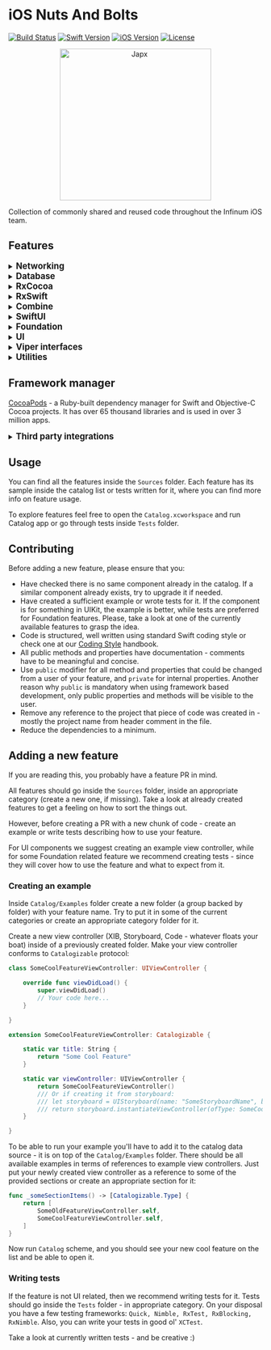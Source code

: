 # iOS Nuts And Bolts

[![Build Status](https://app.bitrise.io/app/fb7e6e08b49676bc/status.svg?token=NQnTFTVDwqpKM6QgA0Mn7g)](https://app.bitrise.io/app/fb7e6e08b49676bc)
[![Swift Version](https://img.shields.io/badge/Swift-5.0-orange.svg)](https://www.swift.org)
[![iOS Version](https://img.shields.io/badge/iOS-11.0-green.svg)](https://www.apple.com/ios/)
[![License](https://img.shields.io/cocoapods/l/SemanticVersioning.svg)](https://github.com/infinum/iOS-Nuts-And-Bolts/blob/master/LICENSE.md)


<p align="center">
    <img src="nuts-and-bolts.svg" width="300" max-width="50%" alt="Japx"/>
</p>

Collection of commonly shared and reused code throughout the Infinum iOS team.

## Features

<details>
<summary><big><b>Networking</b></big></summary>
<hr />
Used for easier implementation of networking features.

* **Router** - Base API routing containing shared logic for all routers.
* **Encoding** - Request params with associated encoding.
* **Adapters** - Adapters used for both basic and token authentication.
* **Service** - Base protocol for API networking communication.
* **Rx** - Reactive implementation of networking communication.
* **JSONAPI** - Used for handling JSON:API networking.
* **Headers** - commonly used request headers
<br/><br/>
</details>

<details>
<summary><big><b>Database</b></big></summary>
<hr />
Used for easier implementation of storage features.

* **Database** - High level component that should generally be interacted with. This hides unnecessary details of Realm and exposes good usage patterns.
* **Schema Migration** - A way to design your Realm schema that supports migrations. (integrated within the Database component)
* **Various Extensions** - Various Realm extensions that are commonly used
* **Async/Await** - async/await support for accessing Realm
* **Combine** - Combine support for accessing Realm

None of the methods are marked public intentionally. All components are imagined to be in a separate `Storage` module. `Storage` module should expose simple interface for the main app.

`ModelMapped` protocol allows mapping of Domain object to DB objects. This way Realm objects remain internal to `Storage` module and the rest of the app doesn't know about them.

<br/><br/>
</details>

<details>
<summary><big><b>RxCocoa</b></big></summary>
<hr />
Extensions useful when dealing with all things Cocoa, in a reactive way.
<br/><br/>
</details>

<details>
<summary><big><b>RxSwift</b></big></summary>
<hr />

Extensions for *Observables* and *Singles* which will make your reactive life a little easier.
<br/><br/>
</details>

<details>
<summary><big><b>Combine</b></big></summary>
<hr />

Extensions for *Publishers* which will make your reactive life a little easier.
<br/><br/>
</details>

<details>
<summary><big><b>SwiftUI</b></big></summary>
<hr />

Extensions for *SwiftUI* including custom *Views* and *ViewModifiers* that will help you with building declarative user experiences.

*Debugging*
* **debugBackground** - Detect unwanted *body* calls.
* **debugBorder** - Simplify adding a border to a view while debugging layout.
* **debugLayout** - Gain insight into the *SwiftUI* layout cycle.

<br/><br/>
</details>

<details>
<summary><big><b>Foundation</b></big></summary>
<hr />

Wide range of useful extensions and computed properties covering many commonly used Foundation features: *Arrays, Strings, Bools, Date, Optional* etc.
<br/><br/>
</details>

<details>
<summary><big><b>UI</b></big></summary>
<hr />

Plenty of extensions of most used UI elements, along with reactive extensions to common UI types such as *UIView*, *UIColor* etc.
<br/><br/>
</details>

<details>
<summary><big><b>Viper interfaces</b></big></summary>
<hr />

Interfaces used for building your application using the VIPER architecture pattern. Its usage is explained in more detail in our [Xcode templates GitHub page](https://github.com/infinum/iOS-VIPER-Xcode-Templates).
<br/><br/>
</details>

<details>
<summary><big><b>Utilities</b></big></summary>
<hr />

Useful classes and methods which help you achieve your goals.

* **Logging** - Used for lightweight logging and debugging during development process.
* **SecurityProtectionManager** - Used for handling the security regarding Jailbreak and Reverse engineering detection.

<br/><br/>
</details>

## Framework manager

[CocoaPods](https://cocoapods.org) - a Ruby-built dependency manager for Swift and Objective-C Cocoa projects. It has over 65 thousand libraries and is used in over 3 million apps.


<details>
<summary><big><b>Third party integrations</b></big></summary>
<hr />

### UI

* **[MBProgressHUD](https://cocoapods.org/pods/MBProgressHUD)** - an iOS drop-in class that displays a translucent HUD with an indicator and/or labels while work is being done in a background thread. The HUD is meant as a replacement for the undocumented, private UIKit UIProgressHUD with some additional features.

### Networking

* **[Alamofire](https://cocoapods.org/pods/Alamofire)** - an HTTP networking library written in Swift.
* **[CodableAlamofire](https://cocoapods.org/pods/CodableAlamofire)** - an extension for Alamofire that converts JSON data into Decodable object.
* **[Japx/RxCodableAlamofire]()** - Lightweight JSON:API parser that flattens complex JSON:API structure and turns it into simple JSON and vice versa.
* **[Loggie]()** - in-app network logging library.

### Reactive

* **[RxSwift](https://cocoapods.org/pods/RxSwift)** -  is a generic abstraction of computation expressed through Observable interface.
* **[RxCocoa](https://cocoapods.org/pods/RxCocoa)** - provides the fundamentals of Observables and provides extensions to the Cocoa and Cocoa Touch frameworks to take advantage of RxSwift.

### Localization

* **[SwiftI18n](https://cocoapods.org/pods/SwiftI18n)** - used for easier localization.

### Testing

* **[RxBlocking](https://cocoapods.org/pods/RxBlocking)** - is set of blocking operators for easy unit testing.
* **[RxTest](https://cocoapods.org/pods/RxTest)** - a test framework published at RxSwift repository.
* **[Nimble](https://cocoapods.org/pods/Nimble)** - used to express the expected outcomes of Swift or Objective-C expressions.
* **[Quick](https://cocoapods.org/pods/Quick)** - behavior-driven development framework for Swift and Objective-C.
* **[RxNimble](https://cocoapods.org/pods/RxNimble)** - Nimble extensions that make unit testing with RxSwift easier.
<br/><br/>
</details>


## Usage

You can find all the features inside the `Sources` folder. Each feature has its sample inside the catalog list or tests written for it, where you can find more info on feature usage.

To explore features feel free to open the `Catalog.xcworkspace` and run Catalog app or go through tests inside `Tests` folder.

## Contributing

Before adding a new feature, please ensure that you:

* Have checked there is no same component already in the catalog. If a similar component already exists, try to upgrade it if needed.
* Have created a sufficient example or wrote tests for it. If the component is for something in UIKit, the example is better, while tests are preferred for Foundation features. Please, take a look at one of the currently available features to grasp the idea.
* Code is structured, well written using standard Swift coding style or check one at our [Coding Style](https://handbook.infinum.co/books/ios/Basics/Coding%20style) handbook.
* All public methods and properties have documentation - comments have to be meaningful and concise.
* Use `public` modifier for all method and properties that could be changed from a user of your feature, and `private` for internal properties. Another reason why `public` is mandatory when using framework based development, only public properties and methods will be visible to the user.
* Remove any reference to the project that piece of code was created in - mostly the project name from header comment in the file.
* Reduce the dependencies to a minimum.

## Adding a new feature

If you are reading this, you probably have a feature PR in mind.

All features should go inside the `Sources` folder, inside an appropriate category (create a new one, if missing). Take a look at already created features to get a feeling on how to sort the things out.

However, before creating a PR with a new chunk of code - create an example or write tests describing how to use your feature.

For UI components we suggest creating an example view controller, while for some Foundation related feature we recommend creating tests - since they will cover how to use the feature and what to expect from it.

### Creating an example

Inside `Catalog/Examples` folder create a new folder (a group backed by folder) with your feature name. Try to put it in some of the current categories or create an appropriate category folder for it.

Create a new view controller (XIB,  Storyboard, Code - whatever floats your boat) inside of a previously created folder. Make your view controller conforms to `Catalogizable` protocol:

```swift
class SomeCoolFeatureViewController: UIViewController {

    override func viewDidLoad() {
        super.viewDidLoad()
        // Your code here...
    }

}

extension SomeCoolFeatureViewController: Catalogizable {

    static var title: String {
        return "Some Cool Feature"
    }

    static var viewController: UIViewController {
        return SomeCoolFeatureViewController()
        /// Or if creating it from storyboard:
        /// let storyboard = UIStoryboard(name: "SomeStoryboardName", bundle: nil)
        /// return storyboard.instantiateViewController(ofType: SomeCoolFeatureViewController.self)
    }

}
```

To be able to run your example you'll have to add it to the catalog data source - it is on top of the `Catalog/Examples` folder. There should be all available examples in terms of references to example view controllers. Just put your newly created view controller as a reference to some of the provided sections or create an appropriate section for it:

```swift
func _someSectionItems() -> [Catalogizable.Type] {
    return [
        SomeOldFeatureViewController.self,
        SomeCoolFeatureViewController.self,
    ]
}
```

Now run `Catalog` scheme, and you should see your new cool feature on the list and be able to open it.

### Writing tests

If the feature is not UI related, then we recommend writing tests for it. Tests should go inside the `Tests` folder - in appropriate category. On your disposal you have a few testing frameworks: `Quick, Nimble, RxTest, RxBlocking, RxNimble`. Also, you can write your tests in good ol' `XCTest`.

Take a look at currently written tests - and be creative :)
